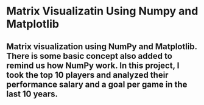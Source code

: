 # Matrix Visualizatin Using Numpy and Matplotlib
## Matrix visualization using NumPy and Matplotlib. There is some basic concept also added to remind us how NumPy work. In this project, I took the top 10 players and analyzed their performance salary and a goal per game in the last 10 years.
